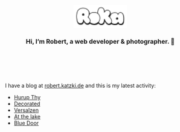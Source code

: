 <div align="center">
  <br>
  <br>
  <br>
  <br>
  <a href="https://robert.katzki.de/">
    <img width="140" src="https://github.com/ro-ka/ro-ka/blob/master/logo.svg" alt="Roka">
  </a>
  <br>
  <h3>Hi, I’m Robert, a web developer & photographer. 👋</h3>
 
  <br>
  <br>
  <br>
  <br>
</div>

I have a blog at [robert.katzki.de](https://robert.katzki.de/) and this is my latest activity:
<!-- BLOG-POST-LIST:START -->
- [Hurup Thy](https://robert.katzki.de/photos/2025/hurup-thy)
- [Decorated](https://robert.katzki.de/photos/2025/decorated)
- [Versalzen](https://robert.katzki.de/photos/2025/versalzen)
- [At the lake](https://robert.katzki.de/photos/2025/at-the-lake)
- [Blue Door](https://robert.katzki.de/photos/2025/blue-door)
<!-- BLOG-POST-LIST:END -->
